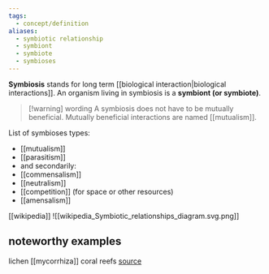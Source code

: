 ```yaml
---
tags:
  - concept/definition
aliases:
  - symbiotic relationship
  - symbiont
  - symbiote
  - symbioses
---
```

**Symbiosis** stands for long term [[biological interaction|biological interactions]]. An organism living in symbiosis is a **symbiont (or symbiote)**.

>[!warning] wording
> A symbiosis does not have to be mutually beneficial. Mutually beneficial interactions are named [[mutualism]]. 

List of symbioses types:
- [[mutualism]]
- [[parasitism]]
- and secondarily:
- [[commensalism]]
- [[neutralism]]
- [[competition]] (for space or other resources)
- [[amensalism]]

[[wikipedia]]
![[wikipedia_Symbiotic_relationships_diagram.svg.png]]
## noteworthy examples
lichen
[[mycorrhiza]]
coral reefs
[source](https://hal.science/hal-03946899v1/document)
